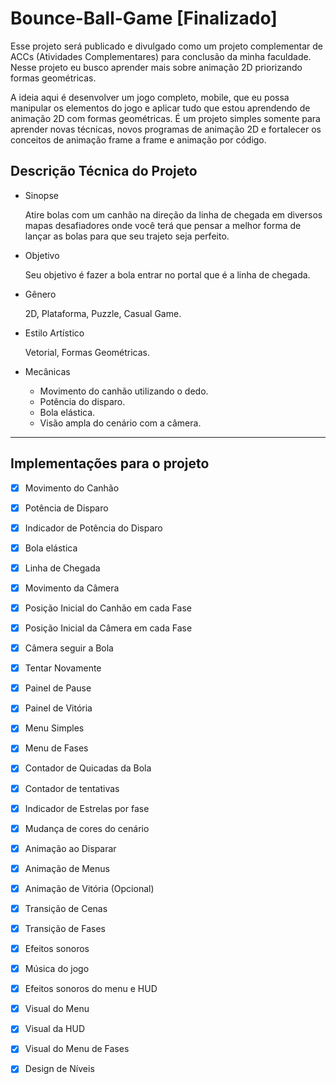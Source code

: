 # Bounce-Ball-Game [Finalizado]
Esse projeto será publicado e divulgado como um projeto complementar de ACCs (Atividades Complementares) para conclusão da minha faculdade.
Nesse projeto eu busco aprender mais sobre animação 2D priorizando formas geométricas.

A ideia aqui é desenvolver um jogo completo, mobile, que eu possa manipular os elementos do jogo e aplicar tudo que estou aprendendo de animação 2D com formas geométricas. É um projeto simples somente para aprender novas técnicas, novos programas de animação 2D e fortalecer os conceitos de animação frame a frame e animação por código.

## Descrição Técnica do Projeto

- Sinopse
    
    Atire bolas com um canhão na direção da linha de chegada em diversos mapas desafiadores onde você terá que pensar a melhor forma de lançar as bolas para que seu trajeto seja perfeito.
    
- Objetivo
    
    Seu objetivo é fazer a bola entrar no portal que é a linha de chegada.
    
- Gênero
    
    2D, Plataforma, Puzzle, Casual Game.
    
- Estilo Artístico
    
    Vetorial, Formas Geométricas.
    

- Mecânicas
    - Movimento do canhão utilizando o dedo.
    - Potência do disparo.
    - Bola elástica.
    - Visão ampla do cenário com a câmera.
---

## Implementações para o projeto

- [x]  Movimento do Canhão
- [x]  Potência de Disparo
- [x]  Indicador de Potência do Disparo
- [x]  Bola elástica
- [x]  Linha de Chegada
- [x]  Movimento da Câmera
- [x]  Posição Inicial do Canhão em cada Fase
- [x]  Posição Inicial da Câmera em cada Fase
- [x]  Câmera seguir a Bola
- [x]  Tentar Novamente
- [x]  Painel de Pause
- [x]  Painel de Vitória
- [x]  Menu Simples
- [x]  Menu de Fases
- [x]  Contador de Quicadas da Bola
- [x]  Contador de tentativas
- [x]  Indicador de Estrelas por fase
- [x]  Mudança de cores do cenário
- [x]  Animação ao Disparar
- [x]  Animação de Menus
- [x]  Animação de Vitória (Opcional)
- [x]  Transição de Cenas
- [x]  Transição de Fases
- [x]  Efeitos sonoros
- [x]  Música do jogo
- [x]  Efeitos sonoros do menu e HUD
- [x]  Visual do Menu
- [x]  Visual da HUD
- [x]  Visual do Menu de Fases
- [x]  Design de Níveis

